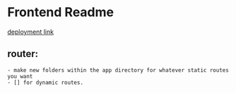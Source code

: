 # Frontend Readme

[deployment link](hackverseai.vercel.app)

## router:

    - make new folders within the app directory for whatever static routes you want
    - [] for dynamic routes.
